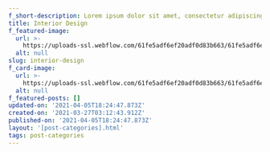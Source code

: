 ```yaml
---
f_short-description: Lorem ipsum dolor sit amet, consectetur adipiscing elit.
title: Interior Design
f_featured-image:
  url: >-
    https://uploads-ssl.webflow.com/61fe5adf6ef20adf0d83b663/61fe5adf6ef20a43d683b681_Space013.jpeg
  alt: null
slug: interior-design
f_card-image:
  url: >-
    https://uploads-ssl.webflow.com/61fe5adf6ef20adf0d83b663/61fe5adf6ef20a43d683b681_Space013.jpeg
  alt: null
f_featured-posts: []
updated-on: '2021-04-05T18:24:47.873Z'
created-on: '2021-03-27T03:12:43.912Z'
published-on: '2021-04-05T18:24:47.873Z'
layout: '[post-categories].html'
tags: post-categories
---
```



